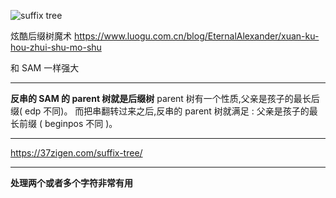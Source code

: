 ![suffix tree](23549d9fc1adfd388f3df385c36cb772.jpg)

炫酷后缀树魔术
https://www.luogu.com.cn/blog/EternalAlexander/xuan-ku-hou-zhui-shu-mo-shu

和 SAM 一样强大

---

**反串的 SAM 的 parent 树就是后缀树**
parent 树有一个性质,父亲是孩子的最长后缀( edp 不同)。
而把串翻转过来之后,反串的 parent 树就满足 : 父亲是孩子的最长前缀 ( beginpos 不同 )。

---

https://37zigen.com/suffix-tree/

---

**处理两个或者多个字符非常有用**

